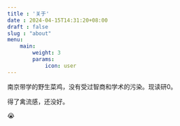 ```yaml
---
title : '关于'
date : 2024-04-15T14:31:20+08:00
draft : false
slug : "about"
menu:
    main: 
        weight: 3
        params:
            icon: user
---
```


南京带学的野生菜鸡，没有受过智商和学术的污染。现读研0。

得了禽流感，还没好。

:sob: